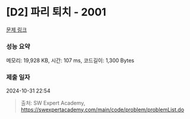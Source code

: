 # [D2] 파리 퇴치 - 2001 

[문제 링크](https://swexpertacademy.com/main/code/problem/problemDetail.do?contestProbId=AV5PzOCKAigDFAUq) 

### 성능 요약

메모리: 19,928 KB, 시간: 107 ms, 코드길이: 1,300 Bytes

### 제출 일자

2024-10-31 22:54



> 출처: SW Expert Academy, https://swexpertacademy.com/main/code/problem/problemList.do